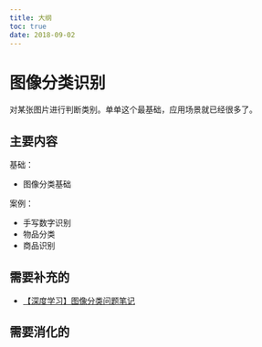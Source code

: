 ```yaml
---
title: 大纲
toc: true
date: 2018-09-02
---
```



# 图像分类识别

对某张图片进行判断类别。单单这个最基础，应用场景就已经很多了。

## 主要内容

基础：

- 图像分类基础

案例：

- 手写数字识别
- 物品分类
- 商品识别


## 需要补充的

- [【深度学习】图像分类问题笔记](https://blog.csdn.net/JinChengneng/article/details/78136503)

## 需要消化的
